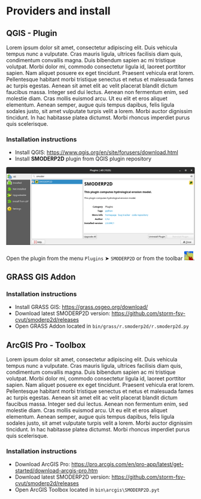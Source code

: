 # Providers and install
## QGIS - Plugin

Lorem ipsum dolor sit amet, consectetur adipiscing elit. Duis vehicula tempus
nunc a vulputate. Cras mauris ligula, ultrices facilisis diam quis, condimentum
convallis magna. Duis bibendum sapien ac mi tristique volutpat. Morbi dolor mi,
commodo consectetur ligula id, laoreet porttitor sapien. Nam aliquet posuere ex
eget tincidunt. Praesent vehicula erat lorem. Pellentesque habitant morbi
tristique senectus et netus et malesuada fames ac turpis egestas. Aenean sit
amet elit ac velit placerat blandit dictum faucibus massa. Integer sed dui
lectus. Aenean non fermentum enim, sed molestie diam. Cras mollis euismod arcu.
Ut eu elit et eros aliquet elementum. Aenean semper, augue quis tempus dapibus,
felis ligula sodales justo, sit amet vulputate turpis velit a lorem. Morbi
auctor dignissim tincidunt. In hac habitasse platea dictumst. Morbi rhoncus
imperdiet purus quis scelerisque.

### Installation instructions

* Install QGIS: <https://www.qgis.org/en/site/forusers/download.html>
* Install **SMODERP2D** plugin from QGIS plugin repository

![Install QGIS SMODERP2D plugin](./img/qgis_plugin_install.png)

Open the plugin from the menu ``Plugins`` ➤ ``SMODERP2D`` or from the
toolbar ![](./img/qgis_plugin_icon.png).

## GRASS GIS Addon

### Installation instructions

* Install GRASS GIS: <https://grass.osgeo.org/download/>
* Download latest SMODERP2D version: <https://github.com/storm-fsv-cvut/smoderp2d/releases>
* Open GRASS Addon located in ``bin/grass/r.smoderp2d/r.smoderp2d.py``

## ArcGIS Pro - Toolbox

Lorem ipsum dolor sit amet, consectetur adipiscing elit. Duis vehicula tempus
nunc a vulputate. Cras mauris ligula, ultrices facilisis diam quis, condimentum
convallis magna. Duis bibendum sapien ac mi tristique volutpat. Morbi dolor mi,
commodo consectetur ligula id, laoreet porttitor sapien. Nam aliquet posuere ex
eget tincidunt. Praesent vehicula erat lorem. Pellentesque habitant morbi
tristique senectus et netus et malesuada fames ac turpis egestas. Aenean sit
amet elit ac velit placerat blandit dictum faucibus massa. Integer sed dui
lectus. Aenean non fermentum enim, sed molestie diam. Cras mollis euismod arcu.
Ut eu elit et eros aliquet elementum. Aenean semper, augue quis tempus dapibus,
felis ligula sodales justo, sit amet vulputate turpis velit a lorem. Morbi
auctor dignissim tincidunt. In hac habitasse platea dictumst. Morbi rhoncus
imperdiet purus quis scelerisque.

### Installation instructions

* Download ArcGIS Pro: <https://pro.arcgis.com/en/pro-app/latest/get-started/download-arcgis-pro.htm>
* Download latest SMODERP2D version: <https://github.com/storm-fsv-cvut/smoderp2d/releases>
* Open ArcGIS Toolbox located in ``bin\arcgis\SMODERP2D.pyt``


